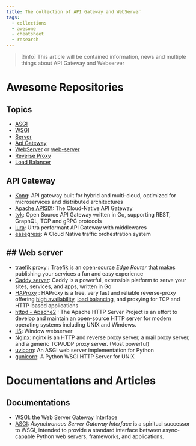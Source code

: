 ```yaml
---
title: The collection of API Gateway and WebServer
tags:
  - collections
  - awesome
  - cheatsheet
  - research
---
```

>[!info]
>This article will be contained information, news and multiple things about API Gateway and Webserver
# Awesome Repositories

## Topics

- [ASGI](https://github.com/topics/asgi)
- [WSGI](https://github.com/topics/wsgi)
- [Server](https://github.com/topics/server)
- [Api Gateway](https://github.com/topics/api-gateway)
- [WebServer](https://github.com/topics/webserver) or [web-server](https://github.com/topics/web-server)
- [Reverse Proxy](https://github.com/topics/reverse-proxy)
- [Load Balancer](https://github.com/topics/load-balancer)
## API Gateway

- [Kong](https://docs.konghq.com/gateway/latest/): API gateway built for hybrid and multi-cloud, optimized for microservices and distributed architectures
- [Apache APISIX](https://apisix.apache.org/docs/apisix/getting-started/README/): The Cloud-Native API Gateway
- [tyk](https://github.com/TykTechnologies/tyk): Open Source API Gateway written in Go, supporting REST, GraphQL, TCP and gRPC protocols
- [lura](https://github.com/luraproject/lura): Ultra performant API Gateway with middlewares
- [easegress](https://github.com/easegress-io/easegress): A Cloud Native traffic orchestration system
## ## Web server

- [traefik proxy](https://doc.traefik.io/traefik/) : Traefik is an [open-source](https://github.com/traefik/traefik) _Edge Router_ that makes publishing your services a fun and easy experience
- [Caddy server](https://caddyserver.com/docs/): Caddy is a powerful, extensible platform to serve your sites, services, and apps, written in Go
- [HAProxy](https://docs.haproxy.org/) : HAProxy is a free, very fast and reliable reverse-proxy offering [high availability](http://en.wikipedia.org/wiki/High_availability), [load balancing](http://en.wikipedia.org/wiki/Load_balancer), and proxying for TCP and HTTP-based applications
- [httpd - Apache2](https://httpd.apache.org/) : The Apache HTTP Server Project is an effort to develop and maintain an open-source HTTP server for modern operating systems including UNIX and Windows.
- [IIS](https://learn.microsoft.com/en-us/iis/): Window webserver
- [Nginx](https://nginx.org/en/docs/): nginx is an HTTP and reverse proxy server, a mail proxy server, and a generic TCP/UDP proxy server. (Most powerful)
- [uvicorn](https://www.uvicorn.org/): An ASGI web server implementation for Python
- [gunicorn](https://gunicorn.org/): A Python WSGI HTTP Server for UNIX
# Documentations and Articles

## Documentations

- [WSGI](https://wsgi.readthedocs.io/en/latest/): the Web Server Gateway Interface
- [ASGI](https://asgi.readthedocs.io/en/latest/): _Asynchronous Server Gateway Interface_ is a spiritual successor to WSGI, intended to provide a standard interface between async-capable Python web servers, frameworks, and applications.

